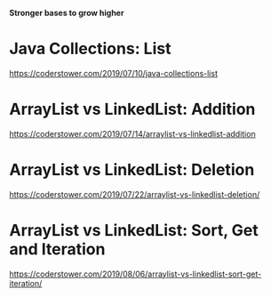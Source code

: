 **Stronger bases to grow higher**

# Java Collections: List

https://coderstower.com/2019/07/10/java-collections-list

# ArrayList vs LinkedList: Addition

https://coderstower.com/2019/07/14/arraylist-vs-linkedlist-addition

# ArrayList vs LinkedList: Deletion

https://coderstower.com/2019/07/22/arraylist-vs-linkedlist-deletion/

# ArrayList vs LinkedList: Sort, Get and Iteration

https://coderstower.com/2019/08/06/arraylist-vs-linkedlist-sort-get-iteration/
